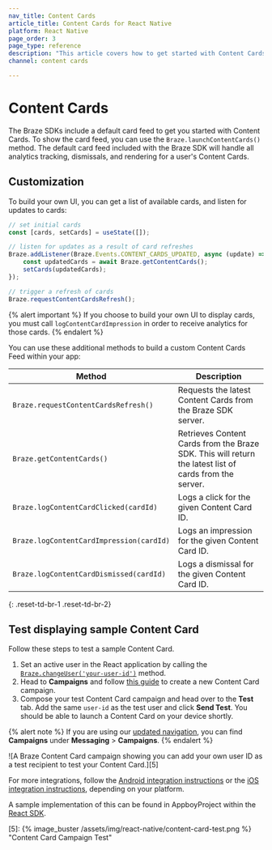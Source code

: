 ```yaml
---
nav_title: Content Cards
article_title: Content Cards for React Native
platform: React Native
page_order: 3
page_type: reference
description: "This article covers how to get started with Content Cards for React Native apps."
channel: content cards

---
```


# Content Cards

The Braze SDKs include a default card feed to get you started with Content Cards. To show the card feed, you can use the `Braze.launchContentCards()` method. The default card feed included with the Braze SDK will handle all analytics tracking, dismissals, and rendering for a user's Content Cards.

## Customization

To build your own UI, you can get a list of available cards, and listen for updates to cards:

```javascript
// set initial cards
const [cards, setCards] = useState([]);

// listen for updates as a result of card refreshes
Braze.addListener(Braze.Events.CONTENT_CARDS_UPDATED, async (update) => {
    const updatedCards = await Braze.getContentCards();
    setCards(updatedCards);
});

// trigger a refresh of cards
Braze.requestContentCardsRefresh();
```

{% alert important %}
If you choose to build your own UI to display cards, you must call `logContentCardImpression` in order to receive analytics for those cards.
{% endalert %}

You can use these additional methods to build a custom Content Cards Feed within your app:

| Method                                         | Description                                                                                            |
| ---------------------------------------------- | ------------------------------------------------------------------------------------------------------ |
| `Braze.requestContentCardsRefresh()`     | Requests the latest Content Cards from the Braze SDK server.                                           |
| `Braze.getContentCards()`                | Retrieves Content Cards from the Braze SDK. This will return the latest list of cards from the server. |
| `Braze.logContentCardClicked(cardId)`    | Logs a click for the given Content Card ID.                                                            |
| `Braze.logContentCardImpression(cardId)` | Logs an impression for the given Content Card ID.                                                      |
| `Braze.logContentCardDismissed(cardId)`  | Logs a dismissal for the given Content Card ID.                                                        |
{: .reset-td-br-1 .reset-td-br-2}

## Test displaying sample Content Card

Follow these steps to test a sample Content Card.

1. Set an active user in the React application by calling the [`Braze.changeUser('your-user-id')`](https://js.appboycdn.com/web-sdk/latest/doc/modules/braze.html#changeuser) method.
2. Head to **Campaigns** and follow [this guide][4] to create a new Content Card campaign.
3. Compose your test Content Card campaign and head over to the **Test** tab. Add the same `user-id` as the test user and click **Send Test**. You should be able to launch a Content Card on your device shortly.

{% alert note %}
If you are using our [updated navigation]({{site.baseurl}}/navigation/), you can find **Campaigns** under **Messaging** > **Campaigns**.
{% endalert %}

![A Braze Content Card campaign showing you can add your own user ID as a test recipient to test your Content Card.][5]

For more integrations, follow the [Android integration instructions][2] or the [iOS integration instructions][3], depending on your platform.

A sample implementation of this can be found in AppboyProject within the [React SDK][1].

[1]: https://github.com/Appboy/appboy-react-sdk
[2]: {{site.baseurl}}/developer_guide/platform_integration_guides/android/content_cards/data_models/
[3]: {{site.baseurl}}/developer_guide/platform_integration_guides/ios/content_cards/data_model/
[4]: {{site.baseurl}}/user_guide/message_building_by_channel/content_cards/create
[5]: {% image_buster /assets/img/react-native/content-card-test.png %} "Content Card Campaign Test"